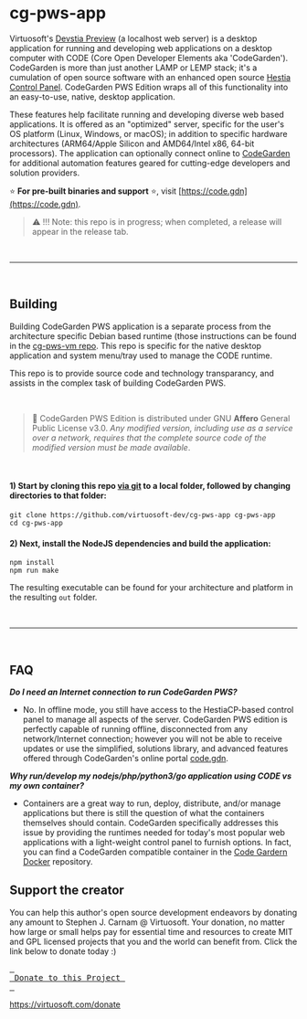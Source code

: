 # cg-pws-app
Virtuosoft's [Devstia Preview](https://devstia.com/preview) (a localhost web server) is a desktop application for running and developing web applications on a desktop computer with CODE (Core Open Developer Elements aka 'CodeGarden'). CodeGarden is more than just another LAMP or LEMP stack; it's a cumulation of open source software with an enhanced open source [Hestia Control Panel](https://hestiacp.com). CodeGarden PWS Edition wraps all of this functionality into an easy-to-use, native, desktop application.

These features help facilitate running and developing diverse web based applications. It is offered as an "optimized" server, specific for the user's OS platform (Linux, Windows, or macOS); in addition to specific hardware architectures (ARM64/Apple Silicon and AMD64/Intel x86, 64-bit processors). The application can optionally connect online to [CodeGarden](https://code.gdn) for additional automation features geared for cutting-edge developers and solution providers.

:star: **For pre-built binaries and support** :star:, visit [https://code.gdn](https://code.gdn).

> :warning: !!! Note: this repo is in progress; when completed, a release will appear in the release tab.

&nbsp;

-----

&nbsp;

## Building
Building CodeGarden PWS application is a separate process from the architecture specific Debian based runtime (those instructions can be found in the [cg-pws-vm repo](https://github.com/virtuosoft-dev/cg-pws-vm). This repo is specific for the native desktop application and system menu/tray used to manage the CODE runtime.

This repo is to provide source code and technology transparancy, and assists in the complex task of building CodeGarden PWS.

&nbsp;

> :triangular_flag_on_post: CodeGarden PWS Edition is distributed under GNU **Affero** General Public License v3.0. *Any modified version, including use as a service over a network, requires that the complete source code of the modified version must be made available*.

&nbsp;


#### 1) Start by cloning this repo [via git](https://git-scm.com) to a local folder, followed by changing directories to that folder:
```
git clone https://github.com/virtuosoft-dev/cg-pws-app cg-pws-app
cd cg-pws-app
```

#### 2) Next, install the NodeJS dependencies and build the application:
```
npm install
npm run make
```

The resulting executable can be found for your architecture and platform in the resulting `out` folder. 

&nbsp;

-----

&nbsp;

## FAQ

***Do I need an Internet connection to run CodeGarden PWS?***
* No. In offline mode, you still have access to the HestiaCP-based control panel to manage all aspects of the server. CodeGarden PWS edition is perfectly capable of running offline, disconnected from any network/Internet connection; however you will not be able to receive updates or use the simplified, solutions library, and advanced features offered through CodeGarden's online portal [code.gdn](https://code.gdn). 

***Why run/develop my nodejs/php/python3/go application using CODE vs my own container?***
* Containers are a great way to run, deploy, distribute, and/or manage applications but there is still the question of what the containers themselves should contain. CodeGarden specifically addresses this issue by providing the runtimes needed for today's most popular web applications with a light-weight control panel to furnish options. In fact, you can find a CodeGarden compatible container in the [Code Gardern Docker](https://github.com/Steveorevo/hestiacp-dockered) repository.

## Support the creator
You can help this author's open source development endeavors by donating any amount to Stephen J. Carnam @ Virtuosoft. Your donation, no matter how large or small helps pay for essential time and resources to create MIT and GPL licensed projects that you and the world can benefit from. Click the link below to donate today :)
<div>
         

[<kbd> <br> Donate to this Project <br> </kbd>][KBD]


</div>


<!---------------------------------------------------------------------------->

[KBD]: https://virtuosoft.com/donate

https://virtuosoft.com/donate
